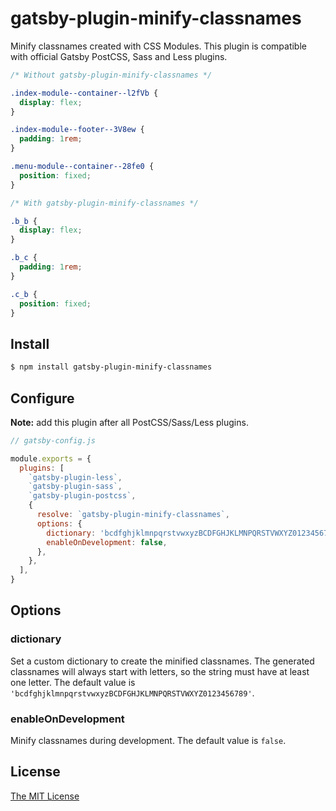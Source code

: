 # gatsby-plugin-minify-classnames

Minify classnames created with CSS Modules. This plugin is compatible with official Gatsby PostCSS, Sass and Less plugins.

```css
/* Without gatsby-plugin-minify-classnames */

.index-module--container--l2fVb {
  display: flex;
}

.index-module--footer--3V8ew {
  padding: 1rem;
}

.menu-module--container--28fe0 {
  position: fixed;
}

/* With gatsby-plugin-minify-classnames */

.b_b {
  display: flex;
}

.b_c {
  padding: 1rem;
}

.c_b {
  position: fixed;
}
```

## Install

```bash
$ npm install gatsby-plugin-minify-classnames
```

## Configure

__Note:__ add this plugin after all PostCSS/Sass/Less plugins.

```javascript
// gatsby-config.js

module.exports = {
  plugins: [
    `gatsby-plugin-less`,
    `gatsby-plugin-sass`,
    `gatsby-plugin-postcss`,
    {
      resolve: `gatsby-plugin-minify-classnames`,
      options: {
        dictionary: 'bcdfghjklmnpqrstvwxyzBCDFGHJKLMNPQRSTVWXYZ0123456789',
        enableOnDevelopment: false,
      },
    },
  ],
}
```

## Options

### dictionary

Set a custom dictionary to create the minified classnames. The generated classnames will always start with letters, so the string must have at least one letter. The default value is `'bcdfghjklmnpqrstvwxyzBCDFGHJKLMNPQRSTVWXYZ0123456789'`.

### enableOnDevelopment

Minify classnames during development. The default value is `false`.

## License

[The MIT License](./LICENSE)
